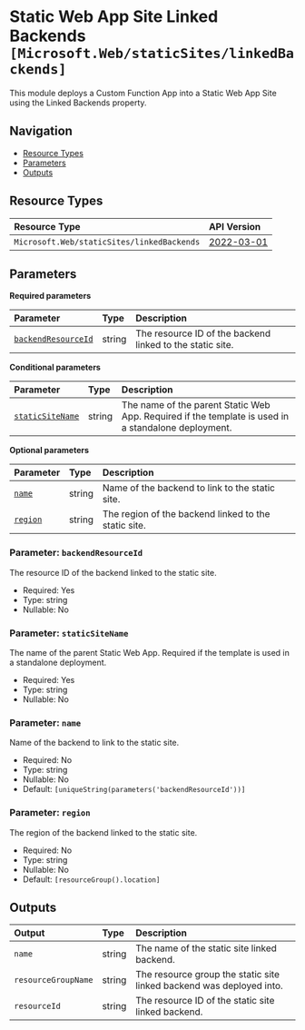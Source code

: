 # Static Web App Site Linked Backends `[Microsoft.Web/staticSites/linkedBackends]`

This module deploys a Custom Function App into a Static Web App Site using the Linked Backends property.

## Navigation

- [Resource Types](#Resource-Types)
- [Parameters](#Parameters)
- [Outputs](#Outputs)

## Resource Types

| Resource Type | API Version |
| :-- | :-- |
| `Microsoft.Web/staticSites/linkedBackends` | [2022-03-01](https://learn.microsoft.com/en-us/azure/templates/Microsoft.Web/2022-03-01/staticSites/linkedBackends) |

## Parameters

**Required parameters**

| Parameter | Type | Description |
| :-- | :-- | :-- |
| [`backendResourceId`](#parameter-backendresourceid) | string | The resource ID of the backend linked to the static site. |

**Conditional parameters**

| Parameter | Type | Description |
| :-- | :-- | :-- |
| [`staticSiteName`](#parameter-staticsitename) | string | The name of the parent Static Web App. Required if the template is used in a standalone deployment. |

**Optional parameters**

| Parameter | Type | Description |
| :-- | :-- | :-- |
| [`name`](#parameter-name) | string | Name of the backend to link to the static site. |
| [`region`](#parameter-region) | string | The region of the backend linked to the static site. |

### Parameter: `backendResourceId`

The resource ID of the backend linked to the static site.

- Required: Yes
- Type: string
- Nullable: No

### Parameter: `staticSiteName`

The name of the parent Static Web App. Required if the template is used in a standalone deployment.

- Required: Yes
- Type: string
- Nullable: No

### Parameter: `name`

Name of the backend to link to the static site.

- Required: No
- Type: string
- Nullable: No
- Default: `[uniqueString(parameters('backendResourceId'))]`

### Parameter: `region`

The region of the backend linked to the static site.

- Required: No
- Type: string
- Nullable: No
- Default: `[resourceGroup().location]`

## Outputs

| Output | Type | Description |
| :-- | :-- | :-- |
| `name` | string | The name of the static site linked backend. |
| `resourceGroupName` | string | The resource group the static site linked backend was deployed into. |
| `resourceId` | string | The resource ID of the static site linked backend. |
